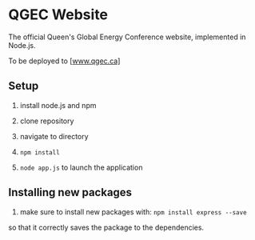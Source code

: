 # QGEC Website

The official Queen's Global Energy Conference website, implemented in Node.js.

To be deployed to [www.qgec.ca]

## Setup

1. install node.js and npm

2. clone repository

3. navigate to directory

4. `npm install`

5. `node app.js` to launch the application

## Installing new packages

1. make sure to install new packages with:
`npm install express --save`

so that it correctly saves the package to the dependencies.
